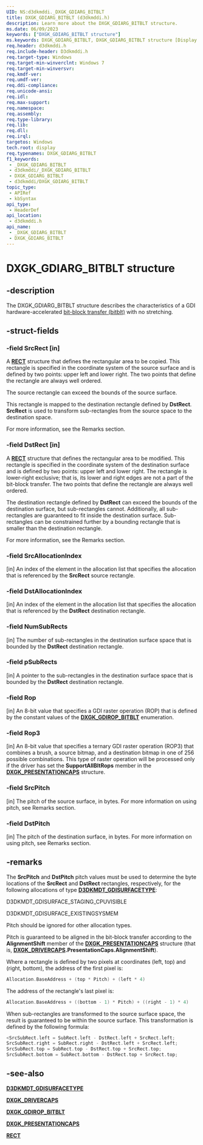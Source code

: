 ```yaml
---
UID: NS:d3dkmddi._DXGK_GDIARG_BITBLT
title: DXGK_GDIARG_BITBLT (d3dkmddi.h)
description: Learn more about the DXGK_GDIARG_BITBLT structure.
ms.date: 06/09/2023
keywords: ["DXGK_GDIARG_BITBLT structure"]
ms.keywords: DXGK_GDIARG_BITBLT, DXGK_GDIARG_BITBLT structure [Display Devices], DmStructs_717d3dc5-03a2-4814-b351-6ea7fb270f26.xml, _DXGK_GDIARG_BITBLT, d3dkmddi/DXGK_GDIARG_BITBLT, display.dxgk_gdiarg_bitblt
req.header: d3dkmddi.h
req.include-header: D3dkmddi.h
req.target-type: Windows
req.target-min-winverclnt: Windows 7
req.target-min-winversvr: 
req.kmdf-ver: 
req.umdf-ver: 
req.ddi-compliance: 
req.unicode-ansi: 
req.idl: 
req.max-support: 
req.namespace: 
req.assembly: 
req.type-library: 
req.lib: 
req.dll: 
req.irql: 
targetos: Windows
tech.root: display
req.typenames: DXGK_GDIARG_BITBLT
f1_keywords:
 - _DXGK_GDIARG_BITBLT
 - d3dkmddi/_DXGK_GDIARG_BITBLT
 - DXGK_GDIARG_BITBLT
 - d3dkmddi/DXGK_GDIARG_BITBLT
topic_type:
 - APIRef
 - kbSyntax
api_type:
 - HeaderDef
api_location:
 - d3dkmddi.h
api_name:
 - _DXGK_GDIARG_BITBLT
 - DXGK_GDIARG_BITBLT
---
```


# DXGK_GDIARG_BITBLT structure

## -description

The DXGK_GDIARG_BITBLT structure describes the characteristics of a GDI hardware-accelerated [bit-block transfer (bitblt)](/windows-hardware/drivers/display/specifying-gdi-hardware-accelerated-rendering-operations) with no stretching.

## -struct-fields

### -field SrcRect [in]

A [**RECT**](/windows/win32/api/windef/ns-windef-rect) structure that defines the rectangular area to be copied. This rectangle is specified in the coordinate system of the source surface and is defined by two points: upper left and lower right. The two points that define the rectangle are always well ordered.

The source rectangle can exceed the bounds of the source surface.

This rectangle is mapped to the destination rectangle defined by **DstRect**. **SrcRect** is used to transform sub-rectangles from the source space to the destination space.

For more information, see the Remarks section.

### -field DstRect [in]

A [**RECT**](/windows/win32/api/windef/ns-windef-rect) structure that defines the rectangular area to be modified. This rectangle is specified in the coordinate system of the destination surface and is defined by two points: upper left and lower right. The rectangle is lower-right exclusive; that is, its lower and right edges are not a part of the bit-block transfer. The two points that define the rectangle are always well ordered.

The destination rectangle defined by **DstRect** can exceed the bounds of the destination surface, but sub-rectangles cannot. Additionally, all sub-rectangles are guaranteed to fit inside the destination surface. Sub-rectangles can be constrained further by a bounding rectangle that is smaller than the destination rectangle.

For more information, see the Remarks section.

### -field SrcAllocationIndex

[in] An index of the element in the allocation list that specifies the allocation that is referenced by the **SrcRect** source rectangle.

### -field DstAllocationIndex

[in] An index of the element in the allocation list that specifies the allocation that is referenced by the **DstRect** destination rectangle.

### -field NumSubRects

[in] The number of sub-rectangles in the destination surface space that is bounded by the **DstRect** destination rectangle.

### -field pSubRects

[in] A pointer to the sub-rectangles in the destination surface space that is bounded by the **DstRect** destination rectangle.

### -field Rop

[in] An 8-bit value that specifies a GDI raster operation (ROP) that is defined by the constant values of the [**DXGK_GDIROP_BITBLT**](ne-d3dkmddi-_dxgk_gdirop_bitblt.md) enumeration.

### -field Rop3

[in] An 8-bit value that specifies a ternary GDI raster operation (ROP3) that combines a brush, a source bitmap, and a destination bitmap in one of 256 possible combinations. This type of raster operation will be processed only if the driver has set the **SupportAllBltRops** member in the [**DXGK_PRESENTATIONCAPS**](ns-d3dkmddi-_dxgk_presentationcaps.md) structure.

### -field SrcPitch

[in] The pitch of the source surface, in bytes. For more information on using pitch, see Remarks section.

### -field DstPitch

[in] The pitch of the destination surface, in bytes. For more information on using pitch, see Remarks section.

## -remarks

The **SrcPitch** and **DstPitch** pitch values must be used to determine the byte locations of the **SrcRect** and **DstRect** rectangles, respectively, for the following allocations of type [**D3DKMDT_GDISURFACETYPE**](../d3dkmdt/ne-d3dkmdt-_d3dkmdt_gdisurfacetype.md):

D3DKMDT_GDISURFACE_STAGING_CPUVISIBLE

D3DKMDT_GDISURFACE_EXISTINGSYSMEM

Pitch should be ignored for other allocation types.

Pitch is guaranteed to be aligned in the bit-block transfer according to the **AlignmentShift** member of the [**DXGK_PRESENTATIONCAPS**](ns-d3dkmddi-_dxgk_presentationcaps.md) structure (that is, [**DXGK_DRIVERCAPS**](ns-d3dkmddi-_dxgk_drivercaps.md)**.PresentationCaps.AlignmentShift**).

Where a rectangle is defined by two pixels at coordinates (left, top) and (right, bottom), the address of the first pixel is:

```cpp
Allocation.BaseAddress + (top * Pitch) + (left * 4)
```

The address of the rectangle's last pixel is:

```cpp
Allocation.BaseAddress + ((bottom - 1) * Pitch) + ((right - 1) * 4)
```

When sub-rectangles are transformed to the source surface space, the result is guaranteed to be within the source surface. This transformation is defined by the following formula:

```cpp
<SrcSubRect.left = SubRect.left - DstRect.left + SrcRect.left;
SrcSubRect.right = SubRect.right - DstRect.left + SrcRect.left;
SrcSubRect.top = SubRect.top - DstRect.top + SrcRect.top;
SrcSubRect.bottom = SubRect.bottom - DstRect.top + SrcRect.top;
```

## -see-also

[**D3DKMDT_GDISURFACETYPE**](../d3dkmdt/ne-d3dkmdt-_d3dkmdt_gdisurfacetype.md)

[**DXGK_DRIVERCAPS**](ns-d3dkmddi-_dxgk_drivercaps.md)

[**DXGK_GDIROP_BITBLT**](ne-d3dkmddi-_dxgk_gdirop_bitblt.md)

[**DXGK_PRESENTATIONCAPS**](ns-d3dkmddi-_dxgk_presentationcaps.md)

[**RECT**](/windows/win32/api/windef/ns-windef-rect)

